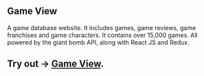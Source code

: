 
## Game View
A game database website. It includes games, game reviews, game franchises and game characters. It contains over 15,000 games. All powered by the giant bomb API, along with React JS and Redux.
## Try out -> [Game View](https://game-view.firebaseapp.com).